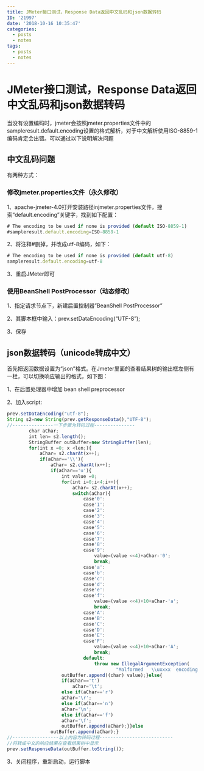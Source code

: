 ```yaml
---
title: JMeter接口测试，Response Data返回中文乱码和json数据转码
ID: '21997'
date: '2018-10-16 10:35:47'
categories:
  - posts
  - notes
tags:
  - posts
  - notes
---
```


# JMeter接口测试，Response Data返回中文乱码和json数据转码

当没有设置编码时，jmeter会按照jmeter.properties文件中的sampleresult.default.encoding设置的格式解析，对于中文解析使用ISO-8859-1编码肯定会出错。可以通过以下说明解决问题

## 中文乱码问题

有两种方式：

### 修改jmeter.properties文件（永久修改）

1、apache-jmeter-4.0打开安装路径injmeter.properties文件，搜索“default.encoding”关键字，找到如下配置：

``` js 
# The encoding to be used if none is provided (default ISO-8859-1)
#sampleresult.default.encoding=ISO-8859-1
```

2、将注释#删掉，并改成utf-8编码，如下：

``` js 
# The encoding to be used if none is provided (default utf-8)
sampleresult.default.encoding=utf-8
```

3、重启JMeter即可

### 使用BeanShell PostProcessor（动态修改）

1、指定请求节点下，新建后置控制器”BeanShell PostProcessor”

2、其脚本框中输入：prev.setDataEncoding(“UTF-8”);

3、保存

## json数据转码（unicode转成中文）

首先把返回数据设置为“json”格式。在Jmeter里面的查看结果树的输出框左侧有一栏，可以切换响应输出的格式，如下图：

1、在后置处理器中增加 bean shell preprocessor

2、加入script:

``` js 
prev.setDataEncoding("utf-8");
String s2=new String(prev.getResponseData(),"UTF-8");
//---------------一下步骤为转码过程---------------
        char aChar;
        int len= s2.length();
        StringBuffer outBuffer=new StringBuffer(len);
        for(int x =0; x <len;){
            aChar= s2.charAt(x++);
            if(aChar=='\\'){
                aChar= s2.charAt(x++);
                if(aChar=='u'){
                    int value =0;
                    for(int i=0;i<4;i++){
                        aChar= s2.charAt(x++);
                        switch(aChar){
                            case'0':
                            case'1':
                            case'2':
                            case'3':
                            case'4':
                            case'5':
                            case'6':
                            case'7':
                            case'8':
                            case'9':
                                value=(value <<4)+aChar-'0';
                                break;
                            case'a':
                            case'b':
                            case'c':
                            case'd':
                            case'e':
                            case'f':
                                value=(value <<4)+10+aChar-'a';
                                break;
                            case'A':
                            case'B':
                            case'C':
                            case'D':
                            case'E':
                            case'F':
                                value=(value <<4)+10+aChar-'A';
                                break;
                            default:
                                throw new IllegalArgumentException(
                                        "Malformed   \\uxxxx  encoding.");}}
                    outBuffer.append((char) value);}else{
                    if(aChar=='t')
                        aChar='\t';
                    else if(aChar=='r')
                    aChar='\r';
                    else if(aChar=='n')
                    aChar='\n';
                    else if(aChar=='f')
                    aChar='\f';
                    outBuffer.append(aChar);}}else
                outBuffer.append(aChar);}
//-----------------以上内容为转码过程---------------------------
//将转成中文的响应结果在查看结果树中显示
prev.setResponseData(outBuffer.toString());
```

3、关闭程序，重新启动，运行脚本
 
 
 
 
